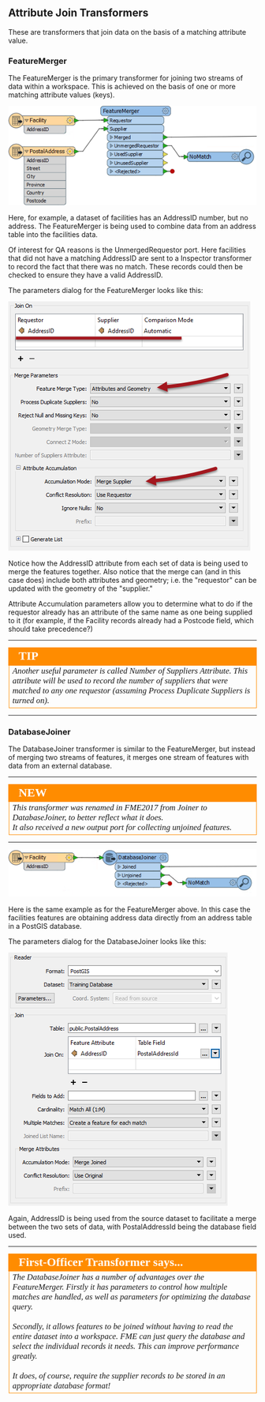 ## Attribute Join Transformers ##
These are transformers that join data on the basis of a matching attribute value.

### FeatureMerger ###
The FeatureMerger is the primary transformer for joining two streams of data within a workspace. This is achieved on the basis of one or more matching attribute values (keys).

![](./Images/Img5.049.FeatureMergerOnCanvas.png)

Here, for example, a dataset of facilities has an AddressID number, but no address. The FeatureMerger is being used to combine data from an address table into the facilities data.

Of interest for QA reasons is the UnmergedRequestor port. Here facilities that did not have a matching AddressID are sent to a Inspector transformer to record the fact that there was no match. These records could then be checked to ensure they have a valid AddressID.

The parameters dialog for the FeatureMerger looks like this:

![](./Images/Img5.050.FeatureMergerDialog.png)

Notice how the AddressID attribute from each set of data is being used to merge the features together. Also notice that the merge can (and in this case does) include both attributes and geometry; i.e. the "requestor" can be updated with the geometry of the "supplier."

Attribute Accumulation parameters allow you to determine what to do if the requestor already has an attribute of the same name as one being supplied to it (for example, if the Facility records already had a Postcode field, which should take precedence?)

---

<!--Tip Section--> 

<table style="border-spacing: 0px">
<tr>
<td style="vertical-align:middle;background-color:darkorange;border: 2px solid darkorange">
<i class="fa fa-info-circle fa-lg fa-pull-left fa-fw" style="color:white;padding-right: 12px;vertical-align:text-top"></i>
<span style="color:white;font-size:x-large;font-weight: bold;font-family:serif">TIP</span>
</td>
</tr>

<tr>
<td style="border: 1px solid darkorange">
<span style="font-family:serif; font-style:italic; font-size:larger">
Another useful parameter is called Number of Suppliers Attribute. This attribute will be used to record the number of suppliers that were matched to any one requestor (assuming Process Duplicate Suppliers is turned on).
</span>
</td>
</tr>
</table>

---

### DatabaseJoiner ###
The DatabaseJoiner transformer is similar to the FeatureMerger, but instead of merging two streams of features, it merges one stream of features with data from an external database.

---

<!--New Section--> 

<table style="border-spacing: 0px">
<tr>
<td style="vertical-align:middle;background-color:darkorange;border: 2px solid darkorange">
<i class="fa fa-bolt fa-lg fa-pull-left fa-fw" style="color:white;padding-right: 12px;vertical-align:text-top"></i>
<span style="color:white;font-size:x-large;font-weight: bold;font-family:serif">NEW</span>
</td>
</tr>

<tr>
<td style="border: 1px solid darkorange">
<span style="font-family:serif; font-style:italic; font-size:larger">
This transformer was renamed in FME2017 from Joiner to DatabaseJoiner, to better reflect what it does.
<br>It also received a new output port for collecting unjoined features.
</span>
</td>
</tr>
</table>

---

![](./Images/Img5.051.JoinerOnCanvas.png)

Here is the same example as for the FeatureMerger above. In this case the facilities features are obtaining address data directly from an address table in a PostGIS database. 

The parameters dialog for the DatabaseJoiner looks like this:

![](./Images/Img5.052.JoinerDialog.png)

Again, AddressID is being used from the source dataset to facilitate a merge between the two sets of data, with PostalAddressId being the database field used.

---

<!--Person X Says Section-->

<table style="border-spacing: 0px">
<tr>
<td style="vertical-align:middle;background-color:darkorange;border: 2px solid darkorange">
<i class="fa fa-quote-left fa-lg fa-pull-left fa-fw" style="color:white;padding-right: 12px;vertical-align:text-top"></i>
<span style="color:white;font-size:x-large;font-weight: bold;font-family:serif">First-Officer Transformer says...</span>
</td>
</tr>

<tr>
<td style="border: 1px solid darkorange">
<span style="font-family:serif; font-style:italic; font-size:larger">
The DatabaseJoiner has a number of advantages over the FeatureMerger. Firstly it has parameters to control how multiple matches are handled, as well as parameters for optimizing the database query.
<br><br>Secondly, it allows features to be joined without having to read the entire dataset into a workspace. FME can just query the database and select the individual records it needs. This can improve performance greatly.
<br><br>It does, of course, require the supplier records to be stored in an appropriate database format!
</span>
</td>
</tr>
</table>